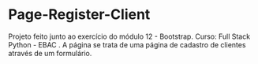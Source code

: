 # Page-Register-Client
Projeto feito junto ao exercício do módulo 12 - Bootstrap. Curso: Full Stack Python - EBAC . A página se trata de uma página de cadastro de clientes através de um formulário. 
